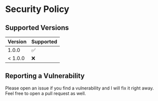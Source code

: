 # Security Policy

## Supported Versions

| Version | Supported          |
| ------- | ------------------ |
| 1.0.0 | :white_check_mark: |
| < 1.0.0  | :x:              |

## Reporting a Vulnerability

Please open an issue if you find a vulnerability and I will fix it right away. Feel free to open a pull request as well.
